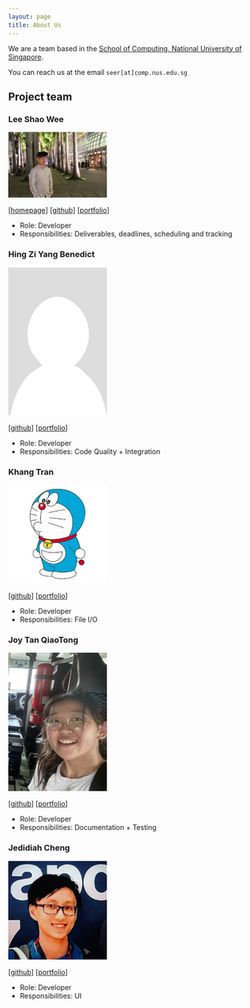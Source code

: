 ```yaml
---
layout: page
title: About Us
---
```


We are a team based in the [School of Computing, National University of Singapore](http://www.comp.nus.edu.sg).

You can reach us at the email `seer[at]comp.nus.edu.sg`

## Project team

### Lee Shao Wee

<img src="images/shaowi.png" width="200px">

[[homepage](https://leeshaowee.netlify.app/)]
[[github](https://github.com/shaowi)]
[[portfolio](team/shaowi.md)]

- Role: Developer
- Responsibilities: Deliverables, deadlines, scheduling and tracking

### Hing Zi Yang Benedict

<img src="images/hingen.png" width="200px">

[[github](http://github.com/hingen)]
[[portfolio](team/hingen.md)]

- Role: Developer
- Responsibilities: Code Quality + Integration

### Khang Tran

<img src="images/lennoxtr.png" width="200px">

[[github](http://github.com/lennoxtr)]
[[portfolio](team/lennoxtr.md)]

- Role: Developer
- Responsibilities: File I/O

### Joy Tan QiaoTong

<img src="images/joytqt-1202.png" width="200px">

[[github](http://github.com/joytqt-1202)]
[[portfolio](team/joytqt-1202.md)]

- Role: Developer
- Responsibilities: Documentation + Testing

### Jedidiah Cheng

<img src="images/jedidiahc.png" width="200px">

[[github](https://github.com/jedidiahC)]
[[portfolio](team/jedidiahc.md)]

- Role: Developer
- Responsibilities: UI
